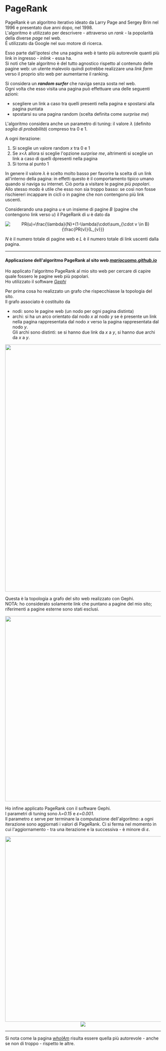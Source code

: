# PageRank

PageRank è un algoritmo iterativo ideato da Larry Page and Sergey Brin nel 1996 e presentato due anni dopo, nel 1998.<br>
L'algoritmo è utilizzato per descrivere - attraverso un _rank_ - la popolarità della diverse _page_ nel web.<br>
È utilizzato da Google nel suo motore di ricerca.

Esso parte dall'ipotesi che una pagina web è tanto più autorevole quanti più link in ingresso - _inlink_ - essa ha.<br>
Si noti che tale algoritmo è del tutto agnostico rispetto al contenuto delle pagine web: un utente malevolo quindi potrebbe realizzare una _link farm_ verso il proprio sito web per aumentarne il ranking.

Si considera un **_random surfer_** che naviga senza sosta nel web.<br>
Ogni volta che esso visita una pagina può effettuare una delle seguenti azioni:
- scegliere un link a caso tra quelli presenti nella pagina e spostarsi alla pagina puntata
- spostarsi su una pagina random (scelta definita come _surprise me_) 

L'algoritmo considera anche un parametro di tuning: il valore _λ_ (definito _soglia di probabilità_) compreso tra 0 e 1.

A ogni iterazione:

1. Si sceglie un valore random _x_ tra 0 e 1
2. Se _x_<_λ_ allora si sceglie l'opzione _surprise me_, altrimenti si sceglie un link a caso di quelli dpresenti nella pagina
3. Si torna al punto 1

In genere il valore _λ_ è scelto molto basso per favorire la scelta di un link all'interno della pagina: in effetti questo è il comportamento tipico umano quando si naviga su internet. Ciò porta a visitare le pagine _più popolari_.<br>
Allo stesso modo è utile che esso non sia troppo basso: se così non fosse rischiereri incappare in cicli o in pagine che non contengono più link uscenti.

Considerando una pagina _u_ e un insieme di pagine _B_ (pagine che contengono link verso _u_) il PageRank di _u_ è dato da 

<div align="center">  
<img src="https://latex.codecogs.com/svg.image?PR(u)=\frac{\lambda}{N}&plus;(1-\lambda)\cdot\sum_{\cdot&space;v&space;\in&space;&space;B}{\frac{PR(v)}{L_{v}}}" title="PR(u)=\frac{\lambda}{N}+(1-\lambda)\cdot\sum_{\cdot v \in B}{\frac{PR(v)}{L_{v}}}" />
</div>

_N_ è il numero totale di pagine web e _L_ è il numero totale di link uscenti dalla pagina.


---

#### Applicazione dell'algoritmo PageRank al sito web [_mariocuomo.github.io_](https://mariocuomo.github.io/)
Ho applicato l'algoritmo PageRank al mio sito web per cercare di capire quale fossero le pagine web più popolari.<br>
Ho utilizzato il software [_Gephi_](https://gephi.org/)

Per prima cosa ho realizzato un grafo che rispecchiasse la topologia del sito.<br>
Il grafo associato è costituito da
- nodi: sono le pagine web (un nodo per ogni pagina distinta)
- archi: si ha un arco orientato dal nodo _x_ al nodo _y_ se è presente un link nella pagina rappresentata dal nodo _x_ verso la pagina rappresentata dal nodo _y_.<br>Gli archi sono distinti: se si hanno due link da _x_ a _y_, si hanno due archi da  _x_ a _y_.


<div align="center">  
  <img src="https://github.com/mariocuomo/pageRankOfMySite/blob/main/website.png" width=800>
</div>


Questa è la topologia a grafo del sito web realizzato con Gephi.<br>
NOTA: ho considerato solamente link che puntano a pagine del mio sito; riferimenti a pagine esterne sono stati esclusi.

<div align="center">  
  <img src="https://github.com/mariocuomo/pageRankOfMySite/blob/main/topology.png" width=600>
</div>

Ho infine applicato PageRank con il software Gephi.<br>
I parametri di tuning sono _λ=0.15_ e _ε=0.001_.<br>
Il parametro _ε_ serve per terminare la computazione dell'algoritmo: a ogni iterazione sono aggiornati i valori di PageRank. Ci si ferma nel momento in cui l'aggiornamento - tra una iterazione e la successiva - è minore di _ε_.

<div align="center">  
  <img src="https://github.com/mariocuomo/pageRankOfMySite/blob/main/stats.png" width=600>
</div>

<div align="center">  
  <img src="https://github.com/mariocuomo/pageRankOfMySite/blob/main/pageranks.png">
</div>

---

Si nota come la pagina [_whoIAm_](https://mariocuomo.github.io/view/whoiam.html) risulta essere quella più autorevole - anche se non di troppo - rispetto le altre.
